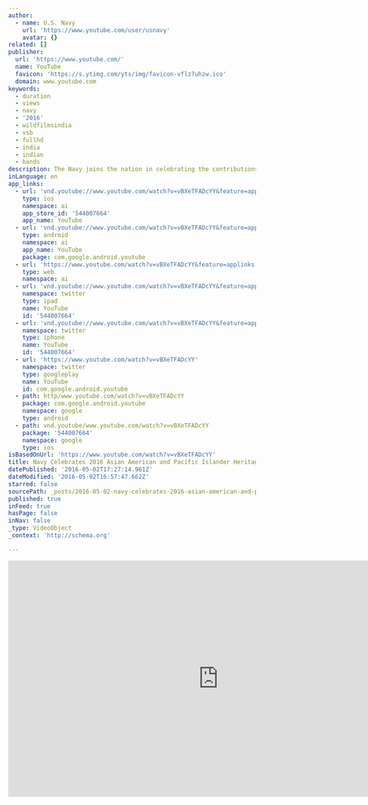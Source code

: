 ```yaml
---
author:
  - name: U.S. Navy
    url: 'https://www.youtube.com/user/usnavy'
    avatar: {}
related: []
publisher:
  url: 'https://www.youtube.com/'
  name: YouTube
  favicon: 'https://s.ytimg.com/yts/img/favicon-vflz7uhzw.ico'
  domain: www.youtube.com
keywords:
  - duration
  - views
  - navy
  - '2016'
  - wildfilmsindia
  - vsb
  - fullhd
  - india
  - indian
  - bands
description: The Navy joins the nation in celebrating the contributions of Asian Americans and Pacific Islanders during Asian American and Pacific Islander Heritage Month throughout May. (U.S. Navy video/Released)
inLanguage: en
app_links:
  - url: 'vnd.youtube://www.youtube.com/watch?v=vBXeTFADcYY&feature=applinks'
    type: ios
    namespace: ai
    app_store_id: '544007664'
    app_name: YouTube
  - url: 'vnd.youtube://www.youtube.com/watch?v=vBXeTFADcYY&feature=applinks'
    type: android
    namespace: ai
    app_name: YouTube
    package: com.google.android.youtube
  - url: 'https://www.youtube.com/watch?v=vBXeTFADcYY&feature=applinks'
    type: web
    namespace: ai
  - url: 'vnd.youtube://www.youtube.com/watch?v=vBXeTFADcYY&feature=applinks'
    namespace: twitter
    type: ipad
    name: YouTube
    id: '544007664'
  - url: 'vnd.youtube://www.youtube.com/watch?v=vBXeTFADcYY&feature=applinks'
    namespace: twitter
    type: iphone
    name: YouTube
    id: '544007664'
  - url: 'https://www.youtube.com/watch?v=vBXeTFADcYY'
    namespace: twitter
    type: googleplay
    name: YouTube
    id: com.google.android.youtube
  - path: http/www.youtube.com/watch?v=vBXeTFADcYY
    package: com.google.android.youtube
    namespace: google
    type: android
  - path: vnd.youtube/www.youtube.com/watch?v=vBXeTFADcYY
    package: '544007664'
    namespace: google
    type: ios
isBasedOnUrl: 'https://www.youtube.com/watch?v=vBXeTFADcYY'
title: Navy Celebrates 2016 Asian American and Pacific Islander Heritage Month
datePublished: '2016-05-02T17:27:14.961Z'
dateModified: '2016-05-02T16:57:47.662Z'
starred: false
sourcePath: _posts/2016-05-02-navy-celebrates-2016-asian-american-and-pacific-islander-her.md
published: true
inFeed: true
hasPage: false
inNav: false
_type: VideoObject
_context: 'http://schema.org'

---
```

<iframe src="https://cdn.embedly.com/widgets/media.html?src=https%3A%2F%2Fwww.youtube.com%2Fembed%2FvBXeTFADcYY%3Ffeature%3Doembed&amp;url=https%3A%2F%2Fwww.youtube.com%2Fwatch%3Fv%3DvBXeTFADcYY&amp;image=https%3A%2F%2Fi.ytimg.com%2Fvi%2FvBXeTFADcYY%2Fhqdefault.jpg&amp;key=b7d04c9b404c499eba89ee7072e1c4f7&amp;type=text%2Fhtml&amp;schema=youtube" width="854" height="480" scrolling="no" frameborder="0" allowfullscreen="" style=""></iframe>